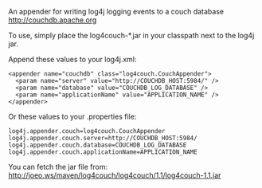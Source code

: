An appender for writing log4j logging events to a couch database
  http://couchdb.apache.org

To use, simply place the log4couch-*.jar in your classpath next to the log4j jar.

Append these values to your log4j.xml:

    <appender name="couchdb" class="log4couch.CouchAppender">
      <param name="server" value="http://COUCHDB_HOST:5984/" />
      <param name="database" value="COUCHDB_LOG_DATABASE" />
      <param name="applicationName" value="APPLICATION_NAME" />
    </appender>
 
Or these values to your .properties file:
 
    log4j.appender.couch=log4couch.CouchAppender
    log4j.appender.couch.server=http://COUCHDB_HOST:5984/
    log4j.appender.couch.database=COUCHDB_LOG_DATABASE
    log4j.appender.couch.applicationName=APPLICATION_NAME

You can fetch the jar file from:
  http://joeo.ws/maven/log4couch/log4couch/1.1/log4couch-1.1.jar

